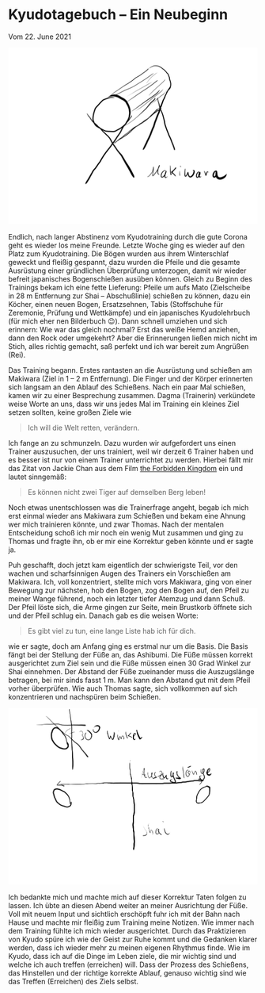 # Kyudotagebuch – Ein Neubeginn
Vom 22. June 2021

<div align=center style="text-align: center;">
    <img width="850" src="./Media/makiwara.png"/>
</div>

Endlich, nach langer Abstinenz vom Kyudotraining durch die gute Corona geht es wieder los meine Freunde. Letzte Woche ging es wieder auf den Platz zum Kyudotraining. Die Bögen wurden aus ihrem Winterschlaf geweckt und fleißig gespannt, dazu wurden die Pfeile und die gesamte Ausrüstung einer gründlichen Überprüfung unterzogen, damit wir wieder befreit japanisches Bogenschießen ausüben können. Gleich zu Beginn des Trainings bekam ich eine fette Lieferung: Pfeile um aufs Mato (Zielscheibe in 28 m Entfernung zur Shai – Abschußlinie) schießen zu können, dazu ein Köcher, einen neuen Bogen, Ersatzsehnen, Tabis (Stoffschuhe für Zeremonie, Prüfung und Wettkämpfe) und ein japanisches Kyudolehrbuch (für mich eher nen Bilderbuch 😉). Dann schnell umziehen und sich erinnern: Wie war das gleich nochmal? Erst das weiße Hemd anziehen, dann den Rock oder umgekehrt? Aber die Erinnerungen ließen mich nicht im Stich, alles richtig gemacht, saß perfekt und ich war bereit zum Angrüßen (Rei).

Das Training begann. Erstes rantasten an die Ausrüstung und schießen am Makiwara (Ziel in 1 – 2 m Entfernung). Die Finger und der Körper erinnerten sich langsam an den Ablauf des Schießens. Nach ein paar Mal schießen, kamen wir zu einer Besprechung zusammen. Dagma (Trainerin) verkündete weise Worte an uns, dass wir uns jedes Mal im Training ein kleines Ziel setzen sollten, keine großen Ziele wie

> Ich will die Welt retten, verändern.

Ich fange an zu schmunzeln. Dazu wurden wir aufgefordert uns einen Trainer auszusuchen, der uns trainiert, weil wir derzeit 6 Trainer haben und es besser ist nur von einem Trainer unterrichtet zu werden. Hierbei fällt mir das Zitat von Jackie Chan aus dem Film [the Forbidden Kingdom](https://de.wikipedia.org/wiki/The_Forbidden_Kingdom) ein und lautet sinngemäß:

> Es können nicht zwei Tiger auf demselben Berg leben!

Noch etwas unentschlossen was die Trainerfrage angeht, begab ich mich erst einmal wieder ans Makiwara zum Schießen und bekam eine Ahnung wer mich trainieren könnte, und zwar Thomas. Nach der mentalen Entscheidung schoß ich mir noch ein wenig Mut zusammen und ging zu Thomas und fragte ihn, ob er mir eine Korrektur geben könnte und er sagte ja.

Puh geschafft, doch jetzt kam eigentlich der schwierigste Teil, vor den wachen und scharfsinnigen Augen des Trainers ein Vorschießen am Makiwara. Ich, voll konzentriert, stellte mich vors Makiwara, ging von einer Bewegung zur nächsten, hob den Bogen, zog den Bogen auf, den Pfeil zu meiner Wange führend, noch ein letzter tiefer Atemzug und dann Schuß. Der Pfeil löste sich, die Arme gingen zur Seite, mein Brustkorb öffnete sich und der Pfeil schlug ein. Danach gab es die weisen Worte:

> Es gibt viel zu tun, eine lange Liste hab ich für dich.

wie er sagte, doch am Anfang ging es erstmal nur um die Basis. Die Basis fängt bei der Stellung der Füße an, das Ashibumi. Die Füße müssen korrekt ausgerichtet zum Ziel sein und die Füße müssen einen 30 Grad Winkel zur Shai einnehmen. Der Abstand der Füße zueinander muss die Auszugslänge betragen, bei mir sinds fasst 1 m. Man kann den Abstand gut mit dem Pfeil vorher überprüfen. Wie auch Thomas sagte, sich vollkommen auf sich konzentrieren und nachspüren beim Schießen.

<div align=center>
<img width="550" src="./Media/winkel-auszugslaenge.png"/>
</div>

Ich bedankte mich und machte mich auf dieser Korrektur Taten folgen zu lassen. Ich übte an diesen Abend weiter an meiner Ausrichtung der Füße. Voll mit neuem Input und sichtlich erschöpft fuhr ich mit der Bahn nach Hause und machte mir fleißig zum Training meine Notizen. Wie immer nach dem Training fühlte ich mich wieder ausgerichtet. Durch das Praktizieren von Kyudo spüre ich wie der Geist zur Ruhe kommt und die Gedanken klarer werden, dass ich wieder mehr zu meinen eigenen Rhythmus finde. Wie im Kyudo, dass ich auf die Dinge im Leben ziele, die mir wichtig sind und welche ich auch treffen (erreichen) will. Dass der Prozess des Schießens, das Hinstellen und der richtige korrekte Ablauf, genauso wichtig sind wie das Treffen (Erreichen) des Ziels selbst.
